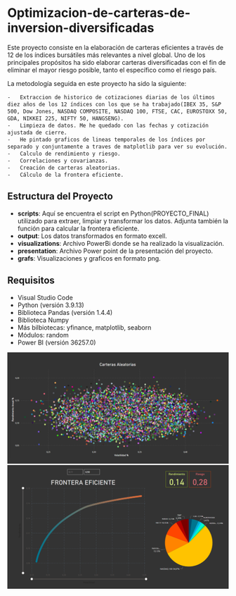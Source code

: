 # Optimizacion-de-carteras-de-inversion-diversificadas
Este proyecto consiste en la elaboración de carteras eficientes a través de 12 de los índices bursátiles más relevantes a nivel global. Uno de los principales propósitos ha sido elaborar carteras diversificadas con el fin de eliminar el mayor riesgo posible, tanto el específico como el riesgo país. 

La metodología seguida en este proyecto ha sido la siguiente:

    -   Extraccion de historico de cotizaciones diarias de los últimos diez años de los 12 índices con los que se ha trabajado(IBEX 35, S&P 500, Dow Jones, NASDAQ COMPOSITE, NASDAQ 100, FTSE, CAC, EUROSTOXX 50, GDA, NIKKEI 225, NIFTY 50, HANGSENG).
    -   Limpieza de datos. Me he quedado con las fechas y cotización ajustada de cierre.
    -   He pintado graficos de lineas temporales de los índices por separado y conjuntamente a traves de matplotlib para ver su evolución.
    -   Calculo de rendimiento y riesgo.
    -   Correlaciones y covarianzas.
    -   Creación de carteras aleatorias.
    -   Cálculo de la frontera eficiente.



## Estructura del Proyecto

- **scripts**: Aquí se encuentra el script en Python(PROYECTO_FINAL) utilizado para extraer, limpiar y transformar los datos. Adjunta también la función para calcular la frontera eficiente.
- **output**: Los datos transformados en formato excell.
- **visualizations**: Archivo PowerBi donde se ha realizado la visualización.
- **presentation**: Archivo Power point de la presentación del proyecto.
- **grafs**: Visualizaciones y graficos en formato png.


## Requisitos

- Visual Studio Code
- Python (versión 3.9.13)
- Biblioteca Pandas (versión 1.4.4)
- Biblioteca Numpy
- Más bilbiotecas: yfinance, matplotlib, seaborn
- Módulos: random
- Power BI (versión 36257.0)

![Captura](https://github.com/Lorensou/Optimizacion-de-carteras-de-inversion-diversificadas/blob/main/grafs/Carteras_aleatorias.png)
![Captura](https://github.com/Lorensou/Optimizacion-de-carteras-de-inversion-diversificadas/blob/main/grafs/Frontera_eficiente.png)

